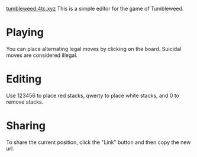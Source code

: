 [tumbleweed.4tc.xyz](https://tumbleweed.4tc.xyz/)
This is a simple editor for the game of Tumbleweed.

# Playing

You can place alternating legal moves by clicking on the board. Suicidal moves are considered illegal.

# Editing
 
Use 123456 to place red stacks, qwerty to place white stacks, and 0 to remove stacks.

# Sharing
To share the current position, click the "Link" button and then copy the new url.